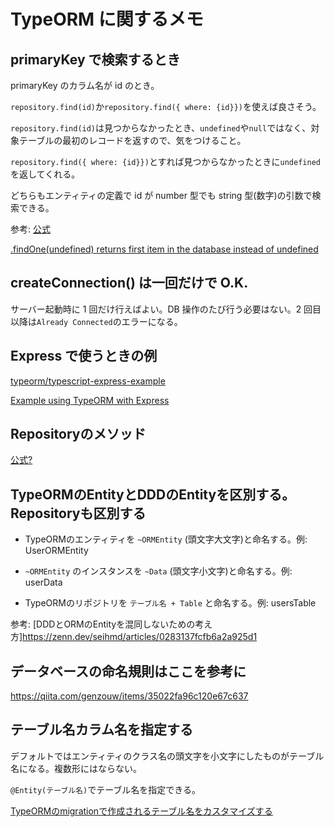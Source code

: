 # TypeORM に関するメモ

## primaryKey で検索するとき

primaryKey のカラム名が id のとき。

`repository.find(id)`か`repository.find({ where: {id}})`を使えば良さそう。

`repository.find(id)`は見つからなかったとき、`undefined`や`null`ではなく、対象テーブルの最初のレコードを返すので、気をつけること。

`repository.find({ where: {id}})`とすれば見つからなかったときに`undefined`を返してくれる。

どちらもエンティティの定義で id が number 型でも string 型(数字)の引数で検索できる。

参考:
[公式](https://typeorm.io/)

[.findOne(undefined) returns first item in the database instead of undefined](https://github.com/typeorm/typeorm/issues/2500)

## createConnection() は一回だけで O.K.

サーバー起動時に 1 回だけ行えばよい。DB 操作のたび行う必要はない。2 回目以降は`Already Connected`のエラーになる。

## Express で使うときの例

[typeorm/typescript-express-example](https://github.com/typeorm/typescript-express-example)

[Example using TypeORM with Express](https://github.com/typeorm/typeorm/blob/master/docs/example-with-express.md)

## Repositoryのメソッド

[公式?](https://typeorm.delightful.studio/classes/_repository_repository_.repository.html)

## TypeORMのEntityとDDDのEntityを区別する。Repositoryも区別する

- TypeORMのエンティティを `~ORMEntity` (頭文字大文字)と命名する。例: UserORMEntity

- `~ORMEntity` のインスタンスを `~Data` (頭文字小文字)と命名する。例: userData

- TypeORMのリポジトリを `テーブル名 + Table` と命名する。例: usersTable

参考: [DDDとORMのEntityを混同しないための考え方]<https://zenn.dev/seihmd/articles/0283137fcfb6a2a925d1>

## データベースの命名規則はここを参考に

<https://qiita.com/genzouw/items/35022fa96c120e67c637>

## テーブル名カラム名を指定する

デフォルトではエンティティのクラス名の頭文字を小文字にしたものがテーブル名になる。複数形にはならない。

`@Entity(テーブル名)`でテーブル名を指定できる。

[TypeORMのmigrationで作成されるテーブル名をカスタマイズする](https://qiita.com/techneconn/items/cd8b7c5a973771d46489)





